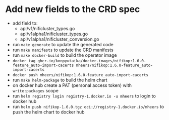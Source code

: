 # Add new fields to the CRD spec

- add field to:
    - api/v1/nificluster_types.go
    - api/v1alpha1/nificluster_types.go
    - api/v1alpha1/nificluster_conversion.go
- run `make generate` to update the generated code
- run `make manifests` to update the CRD manifests
- run `make docker-build` to build the operator image
- `docker tag ghcr.io/konpyutaika/docker-images/nifikop:1.6.0-feature_auto-import-cacerts mheers/nifikop:1.6.0-feature_auto-import-cacerts`
- `docker push mheers/nifikop:1.6.0-feature_auto-import-cacerts`
- run `make helm-package` to build the helm chart
- on docker hub create a PAT (personal access token) with `write:packages` scope
- run `helm registry login registry-1.docker.io -u mheers` to login to docker hub
- run `helm push nifikop-1.6.0.tgz oci://registry-1.docker.io/mheers` to push the helm chart to docker hub
